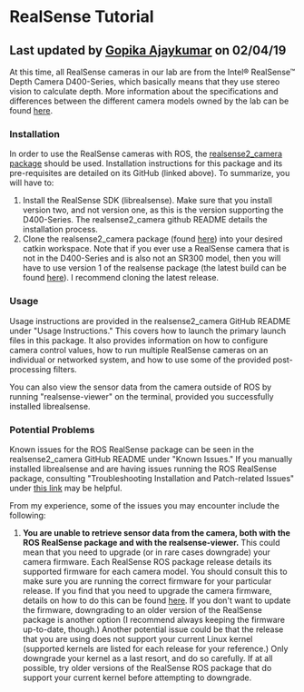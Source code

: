 # RealSense Tutorial
## Last updated by [Gopika Ajaykumar](https://github.com/gopikaajaykumar) on 02/04/19

At this time, all RealSense cameras in our lab are from the Intel® RealSense™ Depth Camera D400-Series, which basically means
that they use stereo vision to calculate depth. More information about the specifications and differences between the different camera models owned by the lab can be found [here](https://software.intel.com/en-us/realsense/d400).

### Installation
In order to use the RealSense cameras with ROS, the [realsense2_camera package](https://github.com/intel-ros/realsense) 
should be used. Installation instructions for this package and its pre-requisites are detailed on its GitHub (linked above). 
To summarize, you will have to:
1. Install the RealSense SDK (librealsense). Make sure that you install version two, and not version one, as this is the 
version supporting the D400-Series. The realsense2_camera github README details the installation process.
2. Clone the realsense2_camera package (found [here](https://github.com/intel-ros/realsense/releases)) into your desired catkin 
workspace. Note that if you ever use a RealSense camera that is not in the D400-Series and is also not an SR300 model, then you 
will have to use version 1 of the realsense package (the latest build can be found [here](https://github.com/intel-ros/realsense/releases/tag/1.8.1)). I recommend cloning the latest release.

### Usage
Usage instructions are provided in the realsense2_camera GitHub README under "Usage Instructions." This covers how to launch the primary launch files in this package. It also provides information on how to configure camera control values, how to run multiple RealSense cameras on an individual or networked system, and how to use some of the provided post-processing filters.

You can also view the sensor data from the camera outside of ROS by running "realsense-viewer" on the terminal, provided you successfully installed librealsense.

### Potential Problems
Known issues for the ROS RealSense package can be seen in the realsense2_camera GitHub README under "Known Issues." If you manually installed librealsense and are having issues running the ROS RealSense package, consulting "Troubleshooting Installation and Patch-related Issues" under [this link](https://github.com/IntelRealSense/librealsense/blob/development/doc/installation.md) may be helpful.

From my experience, some of the issues you may encounter include the following:
1. **You are unable to retrieve sensor data from the camera, both with the ROS RealSense package and with the realsense-viewer.** This could mean that you need to upgrade (or in rare cases downgrade) your camera firmware. Each RealSense ROS package release details its supported firmware for each camera model. You should consult this to make sure you are running the correct firmware for your particular release. If you find that you need to upgrade the camera firmware, details on how to do this can be found [here](https://www.intel.com/content/www/us/en/support/articles/000028171/emerging-technologies/intel-realsense-technology.html). If you don't want to update the firmware, downgrading to an older version of the RealSense package is another option (I recommend always keeping the firmware up-to-date, though.) Another potential issue could be that the release that you are using does not support your current Linux kernel (supported kernels are listed for each release for your reference.) Only downgrade your kernel as a last resort, and do so carefully. If at all possible, try older versions of the RealSense ROS package that do support your current kernel before attempting to downgrade.
